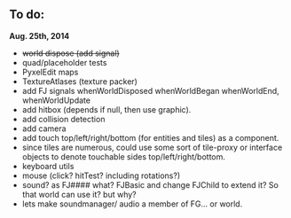 To do:
------  

**Aug. 25th, 2014**

- <del>world dispose (add signal)</del>
- quad/placeholder tests
- PyxelEdit maps
- TextureAtlases (texture packer)
- add FJ signals whenWorldDisposed whenWorldBegan whenWorldEnd, whenWorldUpdate
- add hitbox (depends if null, then use graphic).
- add collision detection
- add camera
- add touch top/left/right/bottom (for entities and tiles) as a component.
- since tiles are numerous, could use some sort of tile-proxy or interface objects to denote touchable sides top/left/right/bottom.
- keyboard utils
- mouse (click? hitTest? including rotations?)
- sound? as FJ#### what? FJBasic and change FJChild to extend it? So that world can use it? but why?
- lets make soundmanager/ audio a member of FG... or world.
